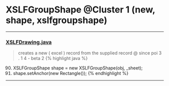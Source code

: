 # XSLFGroupShape @Cluster 1 (new, shape, xslfgroupshape)

***

### [XSLFDrawing.java](https://searchcode.com/codesearch/view/97406826/)
> creates a new ( excel ) record from the supplied record @ since poi 3 . 1 4 - beta 2 
{% highlight java %}
90. XSLFGroupShape shape = new XSLFGroupShape(obj, _sheet);
91. shape.setAnchor(new Rectangle());
{% endhighlight %}

***

